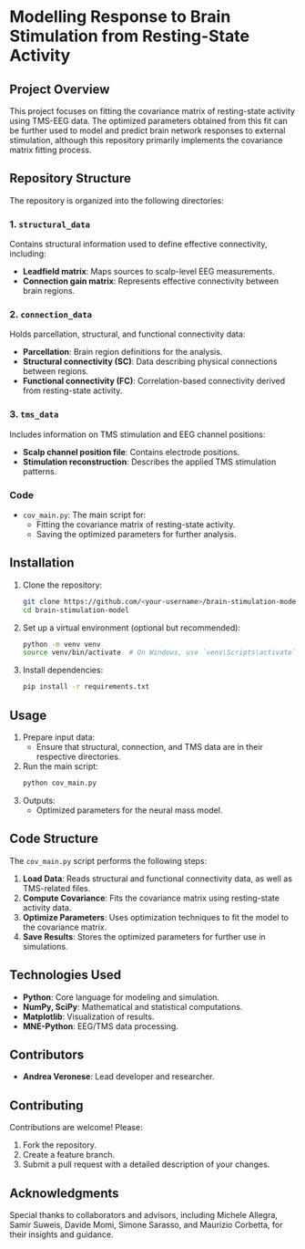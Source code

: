 # Modelling Response to Brain Stimulation from Resting-State Activity

## Project Overview

This project focuses on fitting the covariance matrix of resting-state activity using TMS-EEG data. The optimized parameters obtained from this fit can be further used to model and predict brain network responses to external stimulation, although this repository primarily implements the covariance matrix fitting process.

## Repository Structure

The repository is organized into the following directories:

### 1. `structural_data`

Contains structural information used to define effective connectivity, including:

- **Leadfield matrix**: Maps sources to scalp-level EEG measurements.
- **Connection gain matrix**: Represents effective connectivity between brain regions.

### 2. `connection_data`

Holds parcellation, structural, and functional connectivity data:

- **Parcellation**: Brain region definitions for the analysis.
- **Structural connectivity (SC)**: Data describing physical connections between regions.
- **Functional connectivity (FC)**: Correlation-based connectivity derived from resting-state activity.

### 3. `tms_data`

Includes information on TMS stimulation and EEG channel positions:

- **Scalp channel position file**: Contains electrode positions.
- **Stimulation reconstruction**: Describes the applied TMS stimulation patterns.

### Code

- `cov_main.py`: The main script for:
  - Fitting the covariance matrix of resting-state activity.
  - Saving the optimized parameters for further analysis.

## Installation

1. Clone the repository:
   ```bash
   git clone https://github.com/<your-username>/brain-stimulation-model.git
   cd brain-stimulation-model
   ```
2. Set up a virtual environment (optional but recommended):
   ```bash
   python -m venv venv
   source venv/bin/activate  # On Windows, use `venv\Scripts\activate`
   ```
3. Install dependencies:
   ```bash
   pip install -r requirements.txt
   ```

## Usage

1. Prepare input data:
   - Ensure that structural, connection, and TMS data are in their respective directories.
2. Run the main script:
   ```bash
   python cov_main.py
   ```
3. Outputs:
   - Optimized parameters for the neural mass model.

## Code Structure

The `cov_main.py` script performs the following steps:

1. **Load Data**: Reads structural and functional connectivity data, as well as TMS-related files.
2. **Compute Covariance**: Fits the covariance matrix using resting-state activity data.
3. **Optimize Parameters**: Uses optimization techniques to fit the model to the covariance matrix.
4. **Save Results**: Stores the optimized parameters for further use in simulations.

## Technologies Used

- **Python**: Core language for modeling and simulation.
- **NumPy, SciPy**: Mathematical and statistical computations.
- **Matplotlib**: Visualization of results.
- **MNE-Python**: EEG/TMS data processing.

## Contributors

- **Andrea Veronese**: Lead developer and researcher.

## Contributing

Contributions are welcome! Please:

1. Fork the repository.
2. Create a feature branch.
3. Submit a pull request with a detailed description of your changes.

## Acknowledgments

Special thanks to collaborators and advisors, including Michele Allegra, Samir Suweis, Davide Momi, Simone Sarasso, and Maurizio Corbetta, for their insights and guidance.

